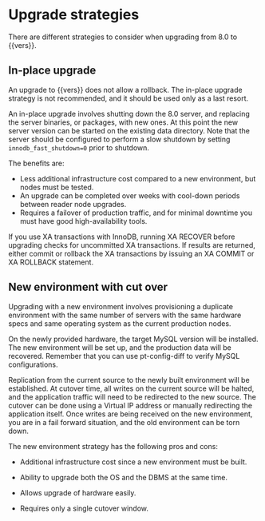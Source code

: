 # Upgrade strategies

There are different strategies to consider when upgrading from 8.0 to {{vers}}.

## In-place upgrade

An upgrade to {{vers}} does not allow a rollback. The in-place upgrade strategy is not recommended, and it should be used only as a last resort.

An in-place upgrade involves shutting down the 8.0 server, and replacing the server binaries, or packages, with new ones. At this point the new server version can be started on the existing data directory. Note that the server should be configured to perform a slow shutdown by setting `innodb_fast_shutdown=0` prior to shutdown.

The benefits are:

* Less additional infrastructure cost compared to a new environment, but nodes must be tested.
* An upgrade can be completed over weeks with cool-down periods between reader node upgrades.
* Requires a failover of production traffic, and for minimal downtime you must have good high-availability tools.

If you use XA transactions with InnoDB, running XA RECOVER before upgrading checks for uncommitted XA transactions. If results are returned, either commit or rollback the XA transactions by issuing an XA COMMIT or XA ROLLBACK statement.

## New environment with cut over

Upgrading with a new environment involves provisioning a duplicate environment with the same number of servers with the same hardware specs and same operating system as the current production nodes.

On the newly provided hardware, the target MySQL version will be installed. The new environment will be set up, and the production data will be recovered. Remember that you can use pt-config-diff to verify MySQL configurations. 

Replication from the current source to the newly built environment will be established.
At cutover time, all writes on the current source will be halted, and the application traffic will need to be redirected to the new source. The cutover can be done using a Virtual IP address or manually redirecting the application itself. Once writes are being received on the new environment, you are in a fail forward situation, and the old environment can be torn down.

The new environment strategy has the following pros and cons:

* Additional infrastructure cost since a new environment must be built.

* Ability to upgrade both the OS and the DBMS at the same time.

* Allows upgrade of hardware easily.

* Requires only a single cutover window.
